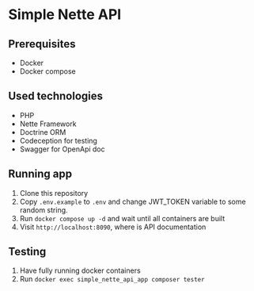 # Simple Nette API

## Prerequisites
- Docker
- Docker compose

## Used technologies
- PHP
- Nette Framework
- Doctrine ORM
- Codeception for testing
- Swagger for OpenApi doc

## Running app
1. Clone this repository
2. Copy `.env.example` to `.env` and change JWT_TOKEN variable to some random string.
3. Run `docker compose up -d` and wait until all containers are built
4. Visit `http://localhost:8090`, where is API documentation

## Testing
1. Have fully running docker containers
2. Run `docker exec simple_nette_api_app composer tester`